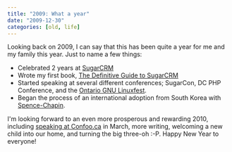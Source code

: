 ```yaml
---
title: "2009: What a year"
date: "2009-12-30"
categories: [old, life]
---
```


Looking back on 2009, I can say that this has been quite a year for me and my family this year. Just to name a few things:

- Celebrated 2 years at [SugarCRM](http://www.sugarcrm.com)
- Wrote my first book, [The Definitive Guide to SugarCRM](http://www.amazon.com/gp/product/1430224398/ref=cm_rdp_product)
- Started speaking at several different conferences; SugarCon, DC PHP Conference, and the [Ontario GNU Linuxfest](http://onlinux.ca/node/119).
- Began the process of an international adoption from South Korea with [Spence-Chapin](http://www.spence-chapin.org/).

I'm looking forward to an even more prosperous and rewarding 2010, including [speaking at Confoo.ca](http://www.confoo.ca/en/2010/session/making-software-management-tools-work-for-you) in March, more writing, welcoming a new child into our home, and turning the big three-oh :-P. Happy New Year to everyone!
